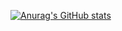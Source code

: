 [![Anurag's GitHub stats](https://github-readme-stats.vercel.app/api?username=DavidNightinga1e)](https://github.com/anuraghazra/github-readme-stats)
